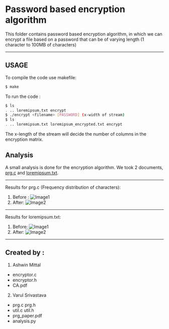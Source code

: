 # Password based encryption algorithm

This folder contains password based encryption algorithm, in which we can encrypt a file based on a password that can be of varying length (1 character to 100MB of characters)

_______________________________

## USAGE

To compile the code use makefile:
```bash
$ make
```
To run the code :
```bash
$ ls
. .. loremipsum.txt encrypt
$ ./encrypt <filename> [PASSWORD] (x-width of stream)
$ ls
. .. loremipsum.txt loremipsum_encrypted.txt encrypt
```
The x-length of the stream will decide the number of columns in the encryption matrix.

## Analysis 

A small analysis is done for the encryption algorithm. We took 2 documents, [prg.c](https://github.com/vs666/PiedPiper/blob/master/Encryption/CA_Password_Protect/prg.c) and [loremipsum.txt](https://github.com/vs666/PiedPiper/blob/master/Encryption/CA_Password_Protect/Analysis/loremipsum.txt). 
__________________

Results for prg.c (Frequency distribution of characters):

1. Before : ![Image1](https://github.com/vs666/PiedPiper/blob/master/Encryption/CA_Password_Protect/Analysis/prg(c-code).png)
2. After: ![Image2](https://github.com/vs666/PiedPiper/blob/master/Encryption/CA_Password_Protect/Analysis/prg(encrypted).png)

_______________
Results for loremipsum.txt:

1. Before: ![Image1](https://github.com/vs666/PiedPiper/blob/master/Encryption/CA_Password_Protect/Analysis/loremipsum.png)
2. After: ![Image2](https://github.com/vs666/PiedPiper/blob/master/Encryption/CA_Password_Protect/Analysis/loremipsum(encrypted).png)

_________________________

## Created by :

1. Ashwin Mittal
- encryptor.c 
- encryptor.h
- CA.pdf

2. Varul Srivastava
- prg.c prg.h
- util.c util.h
- prg_paper.pdf
- analysis.py